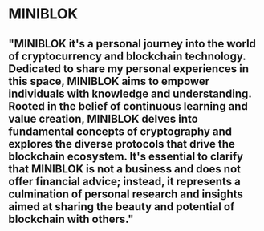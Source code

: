# MINIBLOK

## "MINIBLOK it's a personal journey into the world of cryptocurrency and blockchain technology. Dedicated to share my personal experiences in this space, MINIBLOK aims to empower individuals with knowledge and understanding. Rooted in the belief of continuous learning and value creation, MINIBLOK delves into fundamental concepts of cryptography and explores the diverse protocols that drive the blockchain ecosystem. It's essential to clarify that MINIBLOK is not a business and does not offer financial advice; instead, it represents a culmination of personal research and insights aimed at sharing the beauty and potential of blockchain with others."